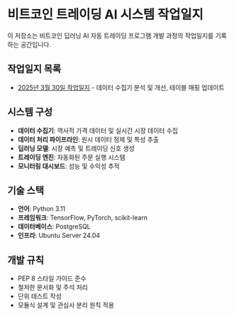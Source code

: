# 비트코인 트레이딩 AI 시스템 작업일지

이 저장소는 비트코인 딥러닝 AI 자동 트레이딩 프로그램 개발 과정의 작업일지를 기록하는 공간입니다.

## 작업일지 목록

- [2025년 3월 30일 작업일지](./2025-03-30_작업일지.md) - 데이터 수집기 분석 및 개선, 테이블 매핑 업데이트

## 시스템 구성

- **데이터 수집기**: 역사적 가격 데이터 및 실시간 시장 데이터 수집
- **데이터 처리 파이프라인**: 원시 데이터 정제 및 특성 추출
- **딥러닝 모델**: 시장 예측 및 트레이딩 신호 생성
- **트레이딩 엔진**: 자동화된 주문 실행 시스템
- **모니터링 대시보드**: 성능 및 수익성 추적

## 기술 스택

- **언어**: Python 3.11
- **프레임워크**: TensorFlow, PyTorch, scikit-learn
- **데이터베이스**: PostgreSQL
- **인프라**: Ubuntu Server 24.04

## 개발 규칙

- PEP 8 스타일 가이드 준수
- 철저한 문서화 및 주석 처리
- 단위 테스트 작성
- 모듈식 설계 및 관심사 분리 원칙 적용